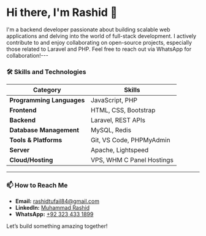 # Hi there, I'm Rashid 👋

I'm a backend developer passionate about building scalable web applications and delving into the world of full-stack development. I actively contribute to and enjoy collaborating on open-source projects, especially those related to Laravel and PHP. Feel free to reach out via WhatsApp for collaboration!---

### 🛠 Skills and Technologies

| Category                | Skills                                                                  |
|-------------------------|-------------------------------------------------------------------------|
| **Programming Languages** | JavaScript, PHP                                                       |
| **Frontend**              | HTML, CSS, Bootstrap                                                  |
| **Backend**               | Laravel, REST APIs                                                    |
| **Database Management**   | MySQL, Redis                                                          |
| **Tools & Platforms**     | Git, VS Code, PHPMyAdmin                                                          |
| **Server**                | Apache, Lightspeed                                                    |
| **Cloud/Hosting**         | VPS, WHM C Panel Hostings                                             |

---

### 📫 How to Reach Me

- **Email:** [rashidtufail84@gmail.com](mailto:rashidtufail84@gmail.com)
- **LinkedIn:** [Muhammad Rashid](https://www.linkedin.com/in/muhammadrashidt/)
- **WhatsApp:** [+92 323 433 1899](https://wa.me/923234331899)
  
Let’s build something amazing together!
